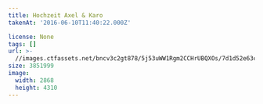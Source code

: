 ```yaml
---
title: Hochzeit Axel & Karo
takenAt: '2016-06-10T11:40:22.000Z'

license: None
tags: []
url: >-
  //images.ctfassets.net/bncv3c2gt878/5j53uWW1Rgm2CCHrUBQXOs/7d1d52e63c8901b0492511945d019c1d/hochzeit-axel--karo_28144017476_o
size: 3851999
image:
  width: 2868
  height: 4310
---
```


